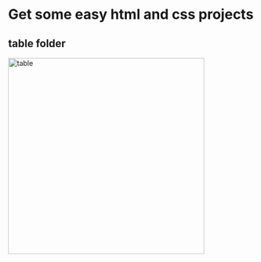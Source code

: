 # Get some easy html and css projects
## table folder
<img src="https://user-images.githubusercontent.com/72823374/119748376-b49fc300-be8c-11eb-9dca-5afb719a97fb.png" alt="table" width="400px" object-fit="contain"/>
